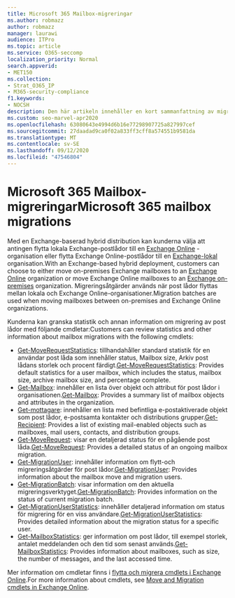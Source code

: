 ```yaml
---
title: Microsoft 365 Mailbox-migreringar
ms.author: robmazz
author: robmazz
manager: laurawi
audience: ITPro
ms.topic: article
ms.service: O365-seccomp
localization_priority: Normal
search.appverid:
- MET150
ms.collection:
- Strat_O365_IP
- M365-security-compliance
f1.keywords:
- NOCSH
description: Den här artikeln innehåller en kort sammanfattning av migreringar till Microsoft 365-postlådan och en lista över de cmdlets som används för migreringar.
ms.custom: seo-marvel-apr2020
ms.openlocfilehash: 63080643e4994d6b16e77298907725a827997cef
ms.sourcegitcommit: 27daadad9ca0f02a833ff3cff8a574551b9581da
ms.translationtype: MT
ms.contentlocale: sv-SE
ms.lasthandoff: 09/12/2020
ms.locfileid: "47546804"
---
```

# <a name="microsoft-365-mailbox-migrations"></a><span data-ttu-id="710b0-103">Microsoft 365 Mailbox-migreringar</span><span class="sxs-lookup"><span data-stu-id="710b0-103">Microsoft 365 mailbox migrations</span></span>

<span data-ttu-id="710b0-104">Med en Exchange-baserad hybrid distribution kan kunderna välja att antingen flytta lokala Exchange-postlådor till en [Exchange Online](https://docs.microsoft.com/Exchange/exchange-online) -organisation eller flytta Exchange Online-postlådor till en [Exchange-lokal](https://docs.microsoft.com/Exchange/exchange-server) organisation.</span><span class="sxs-lookup"><span data-stu-id="710b0-104">With an Exchange-based hybrid deployment, customers can choose to either move on-premises Exchange mailboxes to an [Exchange Online](https://docs.microsoft.com/Exchange/exchange-online) organization or move Exchange Online mailboxes to an [Exchange on-premises](https://docs.microsoft.com/Exchange/exchange-server) organization.</span></span> <span data-ttu-id="710b0-105">Migreringsåtgärder används när post lådor flyttas mellan lokala och Exchange Online-organisationer.</span><span class="sxs-lookup"><span data-stu-id="710b0-105">Migration batches are used when moving mailboxes between on-premises and Exchange Online organizations.</span></span>

<span data-ttu-id="710b0-106">Kunderna kan granska statistik och annan information om migrering av post lådor med följande cmdletar:</span><span class="sxs-lookup"><span data-stu-id="710b0-106">Customers can review statistics and other information about mailbox migrations with the following cmdlets:</span></span>

- <span data-ttu-id="710b0-107">[Get-MoveRequestStatistics](https://docs.microsoft.com/powershell/module/exchange/get-moverequeststatistics): tillhandahåller standard statistik för en användar post låda som innehåller status, Mailbox size, Arkiv post lådans storlek och procent färdigt.</span><span class="sxs-lookup"><span data-stu-id="710b0-107">[Get-MoveRequestStatistics](https://docs.microsoft.com/powershell/module/exchange/get-moverequeststatistics): Provides default statistics for a user mailbox, which includes the status, mailbox size, archive mailbox size, and percentage complete.</span></span>
- <span data-ttu-id="710b0-108">[Get-Mailbox](https://docs.microsoft.com/powershell/module/exchange/mailboxes/Get-Mailbox
): innehåller en lista över objekt och attribut för post lådor i organisationen.</span><span class="sxs-lookup"><span data-stu-id="710b0-108">[Get-Mailbox](https://docs.microsoft.com/powershell/module/exchange/mailboxes/Get-Mailbox
): Provides a summary list of mailbox objects and attributes in the organization.</span></span>
- <span data-ttu-id="710b0-109">[Get-mottagare](https://docs.microsoft.com/powershell/module/exchange/get-recipient): innehåller en lista med befintliga e-postaktiverade objekt som post lådor, e-postsamta kontakter och distributions grupper.</span><span class="sxs-lookup"><span data-stu-id="710b0-109">[Get-Recipient](https://docs.microsoft.com/powershell/module/exchange/get-recipient): Provides a list of existing mail-enabled objects such as mailboxes, mail users, contacts, and distribution groups.</span></span>
- <span data-ttu-id="710b0-110">[Get-MoveRequest](https://docs.microsoft.com/powershell/module/exchange/get-moverequest): visar en detaljerad status för en pågående post låda.</span><span class="sxs-lookup"><span data-stu-id="710b0-110">[Get-MoveRequest](https://docs.microsoft.com/powershell/module/exchange/get-moverequest): Provides a detailed status of an ongoing mailbox migration.</span></span>
- <span data-ttu-id="710b0-111">[Get-MigrationUser](https://docs.microsoft.com/powershell/module/exchange/get-migrationuser): innehåller information om flytt-och migreringsåtgärder för post lådor.</span><span class="sxs-lookup"><span data-stu-id="710b0-111">[Get-MigrationUser](https://docs.microsoft.com/powershell/module/exchange/get-migrationuser): Provides information about the mailbox move and migration users.</span></span>
- <span data-ttu-id="710b0-112">[Get-MigrationBatch](https://docs.microsoft.com/powershell/module/exchange/get-migrationbatch): visar information om den aktuella migreringsverktyget.</span><span class="sxs-lookup"><span data-stu-id="710b0-112">[Get-MigrationBatch](https://docs.microsoft.com/powershell/module/exchange/get-migrationbatch): Provides information on the status of current migration batch.</span></span>
- <span data-ttu-id="710b0-113">[Get-MigrationUserStatistics](https://docs.microsoft.com/powershell/module/exchange/get-migrationuserstatistics): innehåller detaljerad information om status för migrering för en viss användare.</span><span class="sxs-lookup"><span data-stu-id="710b0-113">[Get-MigrationUserStatistics](https://docs.microsoft.com/powershell/module/exchange/get-migrationuserstatistics): Provides detailed information about the migration status for a specific user.</span></span>
- <span data-ttu-id="710b0-114">[Get-MailboxStatistics](https://docs.microsoft.com/powershell/module/exchange/get-mailboxstatistics): ger information om post lådor, till exempel storlek, antalet meddelanden och den tid som senast används.</span><span class="sxs-lookup"><span data-stu-id="710b0-114">[Get-MailboxStatistics](https://docs.microsoft.com/powershell/module/exchange/get-mailboxstatistics): Provides information about mailboxes, such as size, the number of messages, and the last accessed time.</span></span>

<span data-ttu-id="710b0-115">Mer information om cmdletar finns i [flytta och migrera cmdlets i Exchange Online](https://docs.microsoft.com/powershell/exchange/exchange-online-powershell).</span><span class="sxs-lookup"><span data-stu-id="710b0-115">For more information about cmdlets, see [Move and Migration cmdlets in Exchange Online](https://docs.microsoft.com/powershell/exchange/exchange-online-powershell).</span></span>
